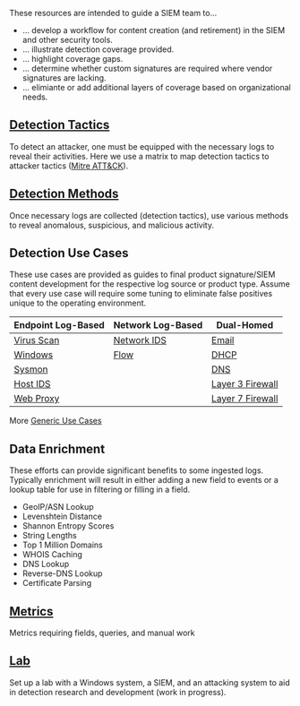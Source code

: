These resources are intended to guide a SIEM team to...
* ... develop a workflow for content creation (and retirement) in the SIEM and other security tools.
* ... illustrate detection coverage provided.
* ... highlight coverage gaps.
* ... determine whether custom signatures are required where vendor signatures are lacking.
* ... elimiante or add additional layers of coverage based on organizational needs.


## [Detection Tactics](/Detection-Tactics.md)

To detect an attacker, one must be equipped with the necessary logs to reveal their activities. Here we use a matrix to map detection tactics to attacker tactics ([Mitre ATT&CK](https://attack.mitre.org/)).


## [Detection Methods](/Detection-Methods.md)

Once necessary logs are collected (detection tactics), use various methods to reveal anomalous, suspicious, and malicious activity.


## Detection Use Cases

These use cases are provided as guides to final product signature/SIEM content development for the respective log source or product type. Assume that every use case will require some tuning to eliminate false positives unique to the operating environment.

| Endpoint Log-Based                   | Network Log-Based                       | Dual-Homed                                       |
| ------------------------------------ | --------------------------------------- | ------------------------------------------------ |
| [Virus Scan](/UseCases/VirusScan.md) | [Network IDS](/UseCases/Network-IDS.md) | [Email](/UseCases/Email.md)                      |
| [Windows](/UseCases/Windows.md)      | [Flow](/UseCases/Flow.md)               | [DHCP](/UseCases/DHCP.md)                        |
| [Sysmon](/UseCases/Sysmon.md)        |                                         | [DNS](/UseCases/DNS.md)                          |
| [Host IDS](/UseCases/Host-IDS.md)    |                                         | [Layer 3 Firewall](/UseCases/Layer3-Firewall.md) |
| [Web Proxy](/UseCases/Web-Proxy.md)  |                                         | [Layer 7 Firewall](/UseCases/Layer7-Firewall.md) |

More [Generic Use Cases](/UseCases/Generic.md)

## Data Enrichment

These efforts can provide significant benefits to some ingested logs. Typically enrichment will result in either adding a new field to events or a lookup table for use in filtering or filling in a field.

- GeoIP/ASN Lookup
- Levenshtein Distance
- Shannon Entropy Scores
- String Lengths
- Top 1 Million Domains
- WHOIS Caching
- DNS Lookup
- Reverse-DNS Lookup
- Certificate Parsing

## [Metrics](/Metrics.md)
 Metrics requiring fields, queries, and manual work

## [Lab](/Lab/WindowsVictim.md)
Set up a lab with a Windows system, a SIEM, and an attacking system to aid in detection research and development (work in progress).